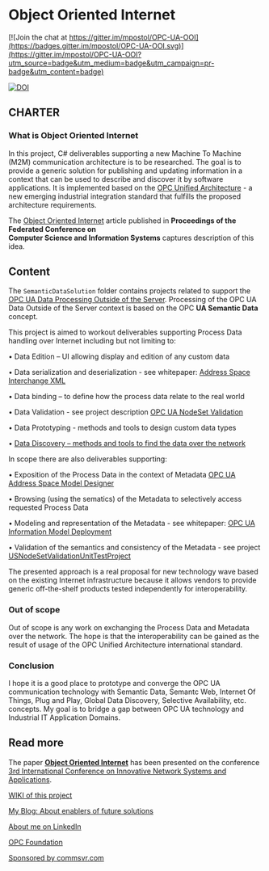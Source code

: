 # Object Oriented Internet

[![Join the chat at https://gitter.im/mpostol/OPC-UA-OOI](https://badges.gitter.im/mpostol/OPC-UA-OOI.svg)](https://gitter.im/mpostol/OPC-UA-OOI?utm_source=badge&utm_medium=badge&utm_campaign=pr-badge&utm_content=badge)

[![DOI](https://zenodo.org/badge/33917970.svg)](https://zenodo.org/badge/latestdoi/33917970)

## CHARTER

### What is Object Oriented Internet

In this project, C\# deliverables supporting a new Machine To Machine \(M2M\) communication architecture is to be researched. The goal  is to provide a generic solution for publishing and updating information in a context that can be used to describe and discover it by software applications. It is implemented based on the [OPC Unified Architecture](http://goo.gl/y4EHUn) - a new emerging industrial integration standard that fulfills the proposed architecture requirements.

The [Object Oriented Internet](https://fedcsis.org/proceedings/2015/pliks/160.pdf) article published in **Proceedings of the Federated Conference on  
Computer Science and Information Systems** captures description of this idea.

## Content

The `SemanticDataSolution` folder contains projects related to support the [OPC UA Data Processing Outside of the Server](./SemanticDataSolution#opc-ua-data-processing-outside-the-server). Processing of the OPC UA Data Outside of the Server context is based on the OPC **UA Semantic Data** concept.

This project is aimed to workout deliverables supporting Process Data handling over Internet including but not limiting to:

•    Data Edition – UI allowing display and edition of any custom data

•    Data serialization and deserialization - see whitepaper: [Address Space Interchange XML](http://www.commsvr.com/InternetDSL/commserver/P_DowloadCenter/P_Publications/P-150101E-AddressSpaceInterchangeXML.pdf)

•    Data binding – to define how the process data relate to the real world

•    Data Validation - see project description [OPC UA NodeSet Validation](./SemanticDataSolution/UANodeSetValidation)

•    Data Prototyping  - methods and tools to design custom data types

•    [Data Discovery – methods and tools to find the data over the network](./DataDiscovery)

In scope there are also deliverables supporting:

•    Exposition of the Process Data in the context of Metadata [OPC UA Address Space Model Designer](http://www.commsvr.com/Products/OPCUA/UAModelDesigner.aspx)

•    Browsing \(using the sematics\) of the Metadata to selectively access requested Process Data

•    Modeling and representation of the Metadata - see whitepaper: [OPC UA Information Model Deployment](http://www.commsvr.com/InternetDSL/commserver/P_DowloadCenter/P_Publications/20140301E_DeploymentInformationModel.pdf)

•    Validation of the semantics and consistency of the Metadata - see project [USNodeSetValidationUnitTestProject](./SemanticDataSolution/Tests/USNodeSetValidationUnitTestProject)

The presented approach is a real proposal for new technology wave based on the existing Internet infrastructure because it allows vendors to provide generic off-the-shelf products tested independently for interoperability.

### Out of scope

Out of scope is any work on exchanging the Process Data and Metadata over the network. The hope is that the interoperability can be gained as the result of usage of the OPC Unified Architecture international standard.

### Conclusion

I hope it is a good place to prototype and converge the OPC UA communication technology with Semantic Data, Semantc Web, Internet Of Things, Plug and Play, Global Data Discovery, Selective Availability, etc. concepts. My goal is to bridge a gap between OPC UA technology and Industrial IT Application Domains.

## Read more

The paper [**Object Oriented Internet**](https://fedcsis.org/proceedings/2015/pliks/160.pdf) has been presented on the conference [3rd International Conference on Innovative Network Systems and Applications](https://fedcsis.org/2015/inetsapp).

[WIKI of this project](https://github.com/mpostol/OPC-UA-OOI/wiki)

[My Blog: About enablers of future solutions](http://wwww.mpostol.wordpress.com/)

[About me on LinkedIn](https://pl.linkedin.com/in/mpostol)

[OPC Foundation](https://opcfoundation.org/)

[Sponsored by commsvr.com](http://www.commsvr.com/)

